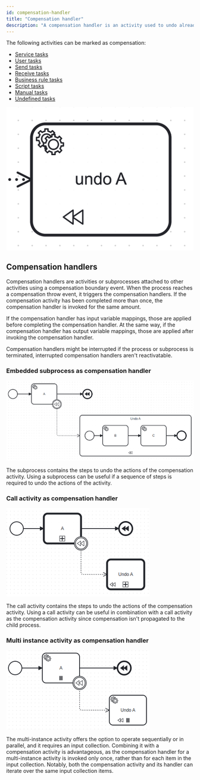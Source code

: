 ```yaml
---
id: compensation-handler
title: "Compensation handler"
description: "A compensation handler is an activity used to undo already executed tasks"
---
```


The following activities can be marked as compensation:

- [Service tasks](../service-tasks/service-tasks.md)
- [User tasks](../user-tasks/user-tasks.md)
- [Send tasks](../send-tasks/send-tasks.md)
- [Receive tasks](../receive-tasks/receive-tasks.md)
- [Business rule tasks](../business-rule-tasks/business-rule-tasks.md)
- [Script tasks](../script-tasks/script-tasks.md)
- [Manual tasks](../manual-tasks/manual-tasks.md)
- [Undefined tasks](../undefined-tasks/undefined-tasks.mdx)

![Compensation marker example](assets/compensation-marker-example.png)

## Compensation handlers

Compensation handlers are activities or subprocesses attached to other activities using a compensation boundary event. When the process reaches a compensation throw event, it triggers the compensation handlers. If the compensation activity has been completed more than once, the compensation handler is invoked for the same amount.

If the compensation handler has input variable mappings, those are applied before completing the compensation handler. At the same way, if the compensation handler has output variable mappings, those are applied after invoking the compensation handler.

Compensation handlers might be interrupted if the process or subprocess is terminated, interrupted compensation handlers aren't reactivatable.

### Embedded subprocess as compensation handler

![Process with subprocess as compensation handler](assets/subprocess-compensation-handler.png)

The subprocess contains the steps to undo the actions of the compensation activity. Using a subprocess can be useful if a sequence of steps is required to undo the actions of the activity.

### Call activity as compensation handler

![Process with call activity as compensation handler](assets/call-activity-compensation-handler.png)

The call activity contains the steps to undo the actions of the compensation activity. Using a call activity can be useful in combination with a call activity as the compensation activity since compensation isn't propagated to the child process.

### Multi instance activity as compensation handler

![Process with multi instance activity as compensation handler](assets/multi-instance-compensation-handler.png)

The multi-instance activity offers the option to operate sequentially or in parallel, and it requires an input collection. Combining it with a compensation activity is advantageous, as the compensation handler for a multi-instance activity is invoked only once, rather than for each item in the input collection. Notably, both the compensation activity and its handler can iterate over the same input collection items.
